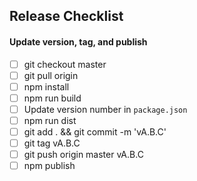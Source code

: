 ## Release Checklist

#### Update version, tag, and publish
- [ ] git checkout master
- [ ] git pull origin
- [ ] npm install
- [ ] npm run build
- [ ] Update version number in `package.json`
- [ ] npm run dist
- [ ] git add . && git commit -m 'vA.B.C'
- [ ] git tag vA.B.C
- [ ] git push origin master vA.B.C
- [ ] npm publish
